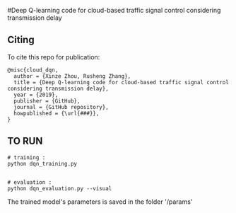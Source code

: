 #Deep Q-learning code for cloud-based traffic signal control considering transmission delay

## Citing
To cite this repo for publication:
```
@misc{cloud_dqn,
  author = {Xinze Zhou, Rusheng Zhang},
  title = {Deep Q-learning code for cloud-based traffic signal control considering transmission delay},
  year = {2019},
  publisher = {GitHub},
  journal = {GitHub repository},
  howpublished = {\url{###}},
}
```

## TO RUN

```
# training : 
python dqn_training.py


# evaluation :
python dqn_evaluation.py --visual

```

The trained model's parameters is saved in the folder '/params'

